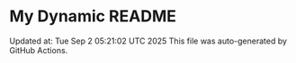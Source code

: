 # My Dynamic README
Updated at: Tue Sep  2 05:21:02 UTC 2025
This file was auto-generated by GitHub Actions.
